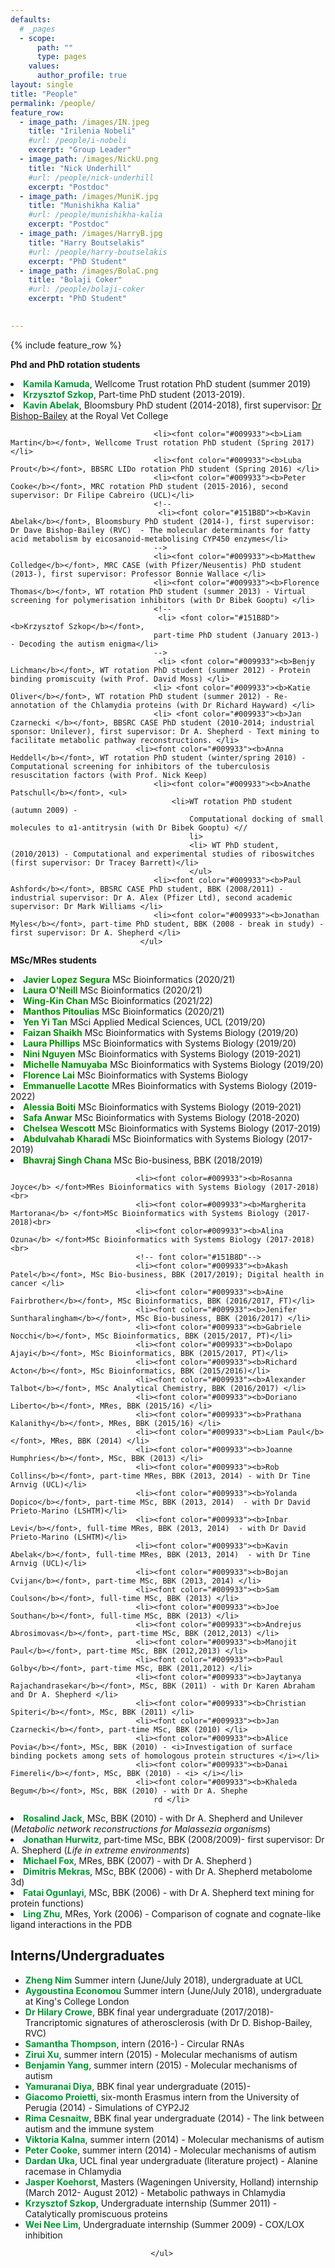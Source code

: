 ```yaml
---
defaults:
  # _pages
  - scope:
      path: ""
      type: pages
    values:
      author_profile: true
layout: single
title: "People"
permalink: /people/
feature_row:
  - image_path: /images/IN.jpeg
    title: "Irilenia Nobeli"
    #url: /people/i-nobeli
    excerpt: "Group Leader"
  - image_path: /images/NickU.png
    title: "Nick Underhill"
    #url: /people/nick-underhill
    excerpt: "Postdoc"
  - image_path: /images/MuniK.jpg
    title: "Munishikha Kalia"
    #url: /people/munishikha-kalia
    excerpt: "Postdoc"
  - image_path: /images/HarryB.jpg
    title: "Harry Boutselakis"
    #url: /people/harry-boutselakis
    excerpt: "PhD Student"
  - image_path: /images/BolaC.png
    title: "Bolaji Coker"
    #url: /people/bolaji-coker
    excerpt: "PhD Student"
 

---
```

{% include feature_row %}

**Phd and PhD rotation students**
<li><font color="#009933"><b>Kamila Kamuda</b></font>, Wellcome Trust rotation PhD student (summer 2019) </li>
                                    <li><font color="#009933"><b>Krzysztof Szkop</b></font>, Part-time PhD student (2013-2019).  <br> </li>
                                    <li><font color="#009933"><b>Kavin Abelak</b></font>, Bloomsbury PhD student (2014-2018), first supervisor: <a href="http://www.bishopbailey.org/the-group.html">Dr Bishop-Bailey</a> at the Royal Vet College <br> </li>

                                    <li><font color="#009933"><b>Liam Martin</b></font>, Wellcome Trust rotation PhD student (Spring 2017) </li>
                                    <li><font color="#009933"><b>Luba Prout</b></font>, BBSRC LIDo rotation PhD student (Spring 2016) </li>
                                    <li><font color="#009933"><b>Peter Cooke</b></font>, MRC rotation PhD student (2015-2016), second supervisor: Dr Filipe Cabreiro (UCL)</li>
                                    <!--
                                     <li><font color="#151B8D"><b>Kavin Abelak</b></font>, Bloomsbury PhD student (2014-), first supervisor: Dr Dave Bishop-Bailey (RVC)  - The molecular determinants for fatty acid metabolism by eicosanoid-metabolising CYP450 enzymes</li>
                                    -->
                                    <li><font color="#009933"><b>Matthew Colledge</b></font>, MRC CASE (with Pfizer/Neusentis) PhD student (2013-), first supervisor: Professor Bonnie Wallace </li>
                                    <li><font color="#009933"><b>Florence Thomas</b></font>, WT rotation PhD student (summer 2013) - Virtual screening for polymerisation inhibitors (with Dr Bibek Gooptu) </li>
                                    <!--
                                     <li> <font color="#151B8D"><b>Krzysztof Szkop</b></font>,
                                    part-time PhD student (January 2013-) - Decoding the autism enigma</li>
                                    -->
                                     <li> <font color="#009933"><b>Benjy Lichman</b></font>, WT rotation PhD student (summer 2012) - Protein binding promiscuity (with Prof. David Moss) </li>
                                    <li> <font color="#009933"><b>Katie Oliver</b></font>, WT rotation PhD student (summer 2012) - Re-annotation of the Chlamydia proteins (with Dr Richard Hayward) </li>
                                    <li> <font color="#009933"><b>Jan Czarnecki </b></font>, BBSRC CASE PhD student (2010-2014; industrial sponsor: Unilever), first supervisor: Dr A. Shepherd - Text mining to facilitate metabolic pathway reconstructions. </li>
                                <li><font color="#009933"><b>Anna Heddell</b></font>, WT rotation PhD student (winter/spring 2010) - Computational screening for inhibitors of the tuberculosis resuscitation factors (with Prof. Nick Keep)
                                    <li><font color="#009933"><b>Anathe Patschull</b></font>, <ul>
                                        <li>WT rotation PhD student (autumn 2009) -
                                            Computational docking of small molecules to α1-antitrysin (with Dr Bibek Gooptu) <//
                                            li>
                                            <li> WT PhD student, (2010/2013) - Computational and experimental studies of riboswitches (first supervisor: Dr Tracey Barrett)</li>
                                            </ul>
                                    <li><font color="#009933"><b>Paul Ashford</b></font>, BBSRC CASE PhD student, BBK (2008/2011) - industrial supervisor: Dr A. Alex (Pfizer Ltd), second academic supervisor: Dr Mark Williams </li>
                                    <li><font color="#009933"><b>Jonathan Myles</b></font>, part-time PhD student, BBK (2008 - break in study) - first supervisor: Dr A. Shepherd </li>
                                 </ul>

**MSc/MRes students**
<li><font color=#009933"><b>Javier Lopez Segura</b></font> MSc Bioinformatics (2020/21)
                                <li><font color=#009933"><b>Laura O'Neill </b></font> MSc Bioinformatics (2020/21)
                                <li><font color=#009933"><b>Wing-Kin Chan </b></font> MSc Bioinformatics (2021/22)
                                <li><font color=#009933"><b>Manthos Pitoulias</b></font> MSc Bioinformatics (2020/21)
                                <li><font color=#009933"><b>Yen Yi Tan</b></font> MSci Applied Medical Sciences, UCL (2019/20)
                                <li><font color=#009933"><b>Faizan Shaikh</b></font> MSc Bioinformatics with Systems Biology (2019/20)
                                <li><font color=#009933"><b>Laura Phillips</b></font> MSc Bioinformatics with Systems Biology (2019/20)
                                <li><font color=#009933"><b>Nini Nguyen</b></font> MSc Bioinformatics with Systems Biology (2019-2021)
                                <li><font color=#009933"><b>Michelle Namuyaba</b></font> MSc Bioinformatics with Systems Biology (2019/20)
                                <li><font color=#009933"><b>Florence Lai</b></font> MSc Bioinformatics with Systems Biology
                                <li><font color=#009933"><b>Emmanuelle Lacotte</b></font> MRes Bioinformatics with Systems Biology (2019-2022)
                                <li><font color=#009933"><b>Alessia Boiti</b></font> MSc Bioinformatics with Systems Biology (2019-2021)
                                <li><font color=#009933"><b>Safa Anwar</b></font> MSc Bioinformatics with Systems Biology (2018-2020)
                                <li><font color=#009933"><b>Chelsea Wescott</b></font> MSc Bioinformatics with Systems Biology (2017-2019)
                                <li><font color=#009933"><b>Abdulvahab Kharadi</b></font> MSc Bioinformatics with Systems Biology (2017-2019)
                                <li><font color=#009933"><b>Bhavraj Singh Chana</b></font> MSc Bio-business, BBK (2018/2019)

                                <li><font color=#009933"><b>Rosanna Joyce</b> </font>MRes Bioinformatics with Systems Biology (2017-2018)<br>
                                <li><font color=#009933"><b>Margherita Martorana</b> </font>MSc Bioinformatics with Systems Biology (2017-2018)<br>
                                <li><font color=#009933"><b>Alina Ozuna</b> </font>MSc Bioinformatics with Systems Biology (2017-2018)<br>
                                <!-- font color="#151B8D"-->
                                <li><font color="#009933"><b>Akash Patel</b></font>, MSc Bio-business, BBK (2017/2019); Digital health in cancer </li>
                                <li><font color="#009933"><b>Aine Fairbrother</b></font>, MSc Bioinformatics, BBK (2016/2017, FT)</li>
                                <li><font color="#009933"><b>Jenifer Suntharalingham</b></font>, MSc Bio-business, BBK (2016/2017) </li>
                                <li><font color="#009933"><b>Gabriele Nocchi</b></font>, MSc Bioinformatics, BBK (2015/2017, PT)</li>
                                <li><font color="#009933"><b>Dolapo Ajayi</b></font>, MSc Bioinformatics, BBK (2015/2017, PT)</li>
                                <li><font color="#009933"><b>Richard Acton</b></font>, MSc Bioinformatics, BBK (2015/2016)</li>
                                <li><font color="#009933"><b>Alexander Talbot</b></font>, MSc Analytical Chemistry, BBK (2016/2017) </li>
                                <li><font color="#009933"><b>Doriano Liberto</b></font>, MRes, BBK (2015/16) </li>
                                <li><font color="#009933"><b>Prathana Kalanithy</b></font>, MRes, BBK (2015/16) </li>
                                <li><font color="#009933"><b>Liam Paul</b></font>, MRes, BBK (2014) </li>
                                <li><font color="#009933"><b>Joanne Humphries</b></font>, MSc, BBK (2013) </li>
                                <li><font color="#009933"><b>Rob Collins</b></font>, part-time MRes, BBK (2013, 2014) - with Dr Tine Arnvig (UCL)</li>
                                <li><font color="#009933"><b>Yolanda Dopico</b></font>, part-time MSc, BBK (2013, 2014)  - with Dr David Prieto-Marino (LSHTM)</li>
                                <li><font color="#009933"><b>Inbar Levi</b></font>, full-time MRes, BBK (2013, 2014)  - with Dr David Prieto-Marino (LSHTM)</li>
                                <li><font color="#009933"><b>Kavin Abelak</b></font>, full-time MRes, BBK (2013, 2014)  - with Dr Tine Arnvig (UCL)</li>
                                <li><font color="#009933"><b>Bojan Cvijan</b></font>, part-time MSc, BBK (2013, 2014) </li>
                                <li><font color="#009933"><b>Sam Coulson</b></font>, full-time MSc, BBK (2013) </li>
                                <li><font color="#009933"><b>Joe Southan</b></font>, full-time MSc, BBK (2013) </li>
                                <li><font color="#009933"><b>Andrejus Abrosimovas</b></font>, part-time MSc, BBK (2012,2013) </li>
                                <li><font color="#009933"><b>Manojit Paul</b></font>, part-time MSc, BBK (2012,2013) </li>
                                <li><font color="#009933"><b>Paul Golby</b></font>, part-time MSc, BBK (2011,2012) </li>
                                <li><font color="#009933"><b>Jaytanya Rajachandrasekar</b></font>, MSc, BBK (2011) - with Dr Karen Abraham and Dr A. Shepherd </li>
                                <li><font color="#009933"><b>Christian Spiteri</b></font>, MSc, BBK (2011) </li>
                                <li><font color="#009933"><b>Jan Czarnecki</b></font>, part-time MSc, BBK (2010) </li>
                                <li><font color="#009933"><b>Alice Povia</b></font>, MSc, BBK (2010) - <i>Investigation of surface binding pockets among sets of homologous protein structures </i></li>
                                <li><font color="#009933"><b>Danai Fimereli</b></font>, MSc, BBK (2010) - <i> </i></li>
                                <li><font color="#009933"><b>Khaleda Begum</b></font>, MSc, BBK (2010) - with Dr A. Shephe
                                    rd </li>
<li><font color="#009933"><b>Rosalind Jack</b></font>, MSc, BBK (2010) - with Dr A. Shepherd and Unilever (<i>Metabolic network reconstructions for Malassezia organisms</i>)</li>
                                <li><font color="#009933"><b>Jonathan Hurwitz</b></font>, part-time MSc, BBK (2008/2009)- first supervisor: Dr A. Shepherd (<i>Life in extreme environments</i>) </li>
                                <li><font color="#009933"><b>Michael Fox</b></font>, MRes, BBK (2007) - with Dr A. Shepherd ) </li>
                                <li><font color="#009933"><b>Dimitris Mekras</b></font>, MSc, BBK (2006) - with Dr A. Shepherd metabolome 3d)</li>
                                <li><font color="#009933"><b>Fatai Ogunlayi</b></font>, MSc, BBK (2006) - with Dr A. Shepherd text mining for protein functions)
                                    <li><font color="#009933"><b>Ling Zhu</b></font>, MRes, York (2006) - Comparison of cognate and cognate-like ligand interactions in the PDB </li>
                                </ul>

<h2>Interns/Undergraduates</h2>
                                <ul>
                                    <li><font color="#009933"><b>Zheng Nim</b></font> Summer intern (June/July 2018), undergraduate at UCL</li>
                                    <li><font color="#009933"><b>Aygoustina Economou</b></font> Summer intern (June/July 2018), undergraduate at King's College London </li>
                                    <li><font color="#009933"><b>Dr Hilary Crowe</b></font>, BBK final year undergraduate (2017/2018)- Trancriptomic signatures of atherosclerosis (with Dr D. Bishop-Bailey, RVC)</li>
                                    <li><font color="#009933"><b>Samantha Thompson</b></font>, intern (2016-) - Circular RNAs</li>
                                    <li><font color="#009933"><b>Zirui Xu</b></font>, summer intern (2015) - Molecular mechanisms of autism</li>
                                    <li><font color="#009933"><b>Benjamin Yang</b></font>, summer intern (2015) - Molecular mechanisms of autism</li>
                                    <li><font color="#009933"><b>Yamuranai Diya</b></font>, BBK final year undergraduate (2015)- </li>
                                    <li><font color="#009933"><b>Giacomo Proietti</b></font>, six-month Erasmus intern from the University of Perugia (2014) - Simulations of CYP2J2</li>
                                    <li><font color="#009933"><b>Rima Cesnaitw</b></font>, BBK final year undergraduate (2014) - The link between autism and the immune system</li>
                                    <li><font color="#009933"><b>Viktoria Kalna</b></font>, summer intern (2014) - Molecular mechanisms of autism</li>
                                    <li><font color="#009933"><b>Peter Cooke</b></font>, summer intern (2014) - Molecular mechanisms of autism</li>
                                    <li><font color="#009933"><b>Dardan Uka</b></font>, UCL final year undergraduate (literature project) - Alanine racemase in Chlamydia</li>
                                    <li><font color="#009933"><b>Jasper Koehorst</b></font>, Masters (Wageningen University, Holland) internship   (March 2012- August 2012)
                                        - Metabolic pathways in Chlamydia</li>
                                    <li><font color="#009933"><b>Krzysztof Szkop</b></font>, Undergraduate internship   (Summer 2011) - Catalytically promiscuous proteins </li>
                                    <li><font color="#009933"><b>Wei Nee Lim</b></font>, Undergraduate internship   (Summer 2009) - COX/LOX inhibition

                                </ul>

